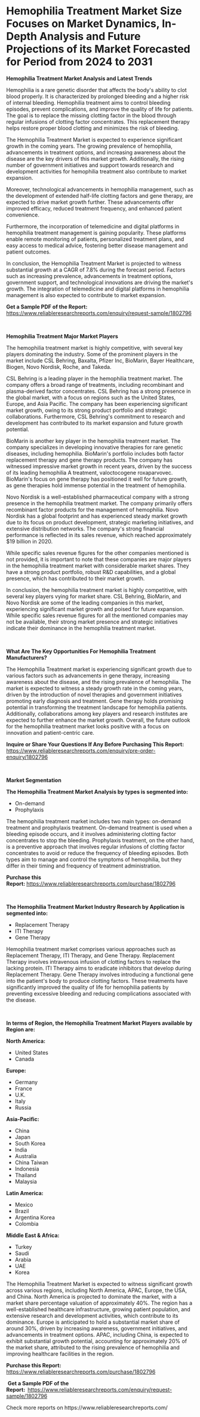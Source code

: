 <p><h1>Hemophilia Treatment Market Size Focuses on Market Dynamics, In-Depth Analysis and Future Projections of its Market Forecasted for Period from 2024 to 2031</h1></p><p><strong>Hemophilia Treatment Market Analysis and Latest Trends</strong></p>
<p><p>Hemophilia is a rare genetic disorder that affects the body's ability to clot blood properly. It is characterized by prolonged bleeding and a higher risk of internal bleeding. Hemophilia treatment aims to control bleeding episodes, prevent complications, and improve the quality of life for patients. The goal is to replace the missing clotting factor in the blood through regular infusions of clotting factor concentrates. This replacement therapy helps restore proper blood clotting and minimizes the risk of bleeding.</p><p>The Hemophilia Treatment Market is expected to experience significant growth in the coming years. The growing prevalence of hemophilia, advancements in treatment options, and increasing awareness about the disease are the key drivers of this market growth. Additionally, the rising number of government initiatives and support towards research and development activities for hemophilia treatment also contribute to market expansion.</p><p>Moreover, technological advancements in hemophilia management, such as the development of extended half-life clotting factors and gene therapy, are expected to drive market growth further. These advancements offer improved efficacy, reduced treatment frequency, and enhanced patient convenience.</p><p>Furthermore, the incorporation of telemedicine and digital platforms in hemophilia treatment management is gaining popularity. These platforms enable remote monitoring of patients, personalized treatment plans, and easy access to medical advice, fostering better disease management and patient outcomes.</p><p>In conclusion, the Hemophilia Treatment Market is projected to witness substantial growth at a CAGR of 7.8% during the forecast period. Factors such as increasing prevalence, advancements in treatment options, government support, and technological innovations are driving the market's growth. The integration of telemedicine and digital platforms in hemophilia management is also expected to contribute to market expansion.</p></p>
<p><strong>Get a Sample PDF of the Report:&nbsp;</strong> <a href="https://www.reliableresearchreports.com/enquiry/request-sample/1802796">https://www.reliableresearchreports.com/enquiry/request-sample/1802796</a></p>
<p>&nbsp;</p>
<p><strong>Hemophilia Treatment Major Market Players</strong></p>
<p><p>The hemophilia treatment market is highly competitive, with several key players dominating the industry. Some of the prominent players in the market include CSL Behring, Baxalta, Pfizer Inc, BioMarin, Bayer Healthcare, Biogen, Novo Nordisk, Roche, and Takeda.</p><p>CSL Behring is a leading player in the hemophilia treatment market. The company offers a broad range of treatments, including recombinant and plasma-derived factor concentrates. CSL Behring has a strong presence in the global market, with a focus on regions such as the United States, Europe, and Asia Pacific. The company has been experiencing significant market growth, owing to its strong product portfolio and strategic collaborations. Furthermore, CSL Behring's commitment to research and development has contributed to its market expansion and future growth potential.</p><p>BioMarin is another key player in the hemophilia treatment market. The company specializes in developing innovative therapies for rare genetic diseases, including hemophilia. BioMarin's portfolio includes both factor replacement therapy and gene therapy products. The company has witnessed impressive market growth in recent years, driven by the success of its leading hemophilia A treatment, valoctocogene roxaparvovec. BioMarin's focus on gene therapy has positioned it well for future growth, as gene therapies hold immense potential in the treatment of hemophilia.</p><p>Novo Nordisk is a well-established pharmaceutical company with a strong presence in the hemophilia treatment market. The company primarily offers recombinant factor products for the management of hemophilia. Novo Nordisk has a global footprint and has experienced steady market growth due to its focus on product development, strategic marketing initiatives, and extensive distribution networks. The company's strong financial performance is reflected in its sales revenue, which reached approximately $19 billion in 2020.</p><p>While specific sales revenue figures for the other companies mentioned is not provided, it is important to note that these companies are major players in the hemophilia treatment market with considerable market shares. They have a strong product portfolio, robust R&D capabilities, and a global presence, which has contributed to their market growth.</p><p>In conclusion, the hemophilia treatment market is highly competitive, with several key players vying for market share. CSL Behring, BioMarin, and Novo Nordisk are some of the leading companies in this market, experiencing significant market growth and poised for future expansion. While specific sales revenue figures for all the mentioned companies may not be available, their strong market presence and strategic initiatives indicate their dominance in the hemophilia treatment market.</p></p>
<p>&nbsp;</p>
<p><strong>What Are The Key Opportunities For Hemophilia Treatment Manufacturers?</strong></p>
<p><p>The Hemophilia Treatment market is experiencing significant growth due to various factors such as advancements in gene therapy, increasing awareness about the disease, and the rising prevalence of hemophilia. The market is expected to witness a steady growth rate in the coming years, driven by the introduction of novel therapies and government initiatives promoting early diagnosis and treatment. Gene therapy holds promising potential in transforming the treatment landscape for hemophilia patients. Additionally, collaborations among key players and research institutes are expected to further enhance the market growth. Overall, the future outlook for the hemophilia treatment market looks positive with a focus on innovation and patient-centric care.</p></p>
<p><strong>Inquire or Share Your Questions If Any Before Purchasing This Report:</strong> <a href="https://www.reliableresearchreports.com/enquiry/pre-order-enquiry/1802796">https://www.reliableresearchreports.com/enquiry/pre-order-enquiry/1802796</a></p>
<p>&nbsp;</p>
<p><strong>Market Segmentation</strong></p>
<p><strong>The Hemophilia Treatment Market Analysis by types is segmented into:</strong></p>
<p><ul><li>On-demand</li><li>Prophylaxis</li></ul></p>
<p><p>The hemophilia treatment market includes two main types: on-demand treatment and prophylaxis treatment. On-demand treatment is used when a bleeding episode occurs, and it involves administering clotting factor concentrates to stop the bleeding. Prophylaxis treatment, on the other hand, is a preventive approach that involves regular infusions of clotting factor concentrates to avoid or reduce the frequency of bleeding episodes. Both types aim to manage and control the symptoms of hemophilia, but they differ in their timing and frequency of treatment administration.</p></p>
<p><strong>Purchase this Report:&nbsp;</strong><a href="https://www.reliableresearchreports.com/purchase/1802796">https://www.reliableresearchreports.com/purchase/1802796</a></p>
<p>&nbsp;</p>
<p><strong>The Hemophilia Treatment Market Industry Research by Application is segmented into:</strong></p>
<p><ul><li>Replacement Therapy</li><li>ITI Therapy</li><li>Gene Therapy</li></ul></p>
<p><p>Hemophilia treatment market comprises various approaches such as Replacement Therapy, ITI Therapy, and Gene Therapy. Replacement Therapy involves intravenous infusion of clotting factors to replace the lacking protein. ITI Therapy aims to eradicate inhibitors that develop during Replacement Therapy. Gene Therapy involves introducing a functional gene into the patient's body to produce clotting factors. These treatments have significantly improved the quality of life for hemophilia patients by preventing excessive bleeding and reducing complications associated with the disease.</p></p>
<p>&nbsp;</p>
<p><strong>In terms of Region, the Hemophilia Treatment Market Players available by Region are:</strong></p>
<p>
    <p> <strong> North America: </strong>
        <ul>
            <li>United States</li>
            <li>Canada</li>
        </ul>
        </p> 
    <p> <strong> Europe: </strong>
        <ul>
            <li>Germany</li>
            <li>France</li>
            <li>U.K.</li>
            <li>Italy</li>
            <li>Russia</li>
        </ul>
        </p> 
    <p> <strong> Asia-Pacific: </strong>
        <ul>
            <li>China</li>
            <li>Japan</li>
            <li>South Korea</li>
            <li>India</li>
            <li>Australia</li>
            <li>China Taiwan</li>
            <li>Indonesia</li>
            <li>Thailand</li>
            <li>Malaysia</li>
        </ul>
        </p> 
    <p> <strong> Latin America: </strong>
        <ul>
            <li>Mexico</li>
            <li>Brazil</li>
            <li>Argentina Korea</li>
            <li>Colombia</li>
        </ul>
        </p> 
    <p> <strong> Middle East & Africa: </strong>
        <ul>
            <li>Turkey</li>
            <li>Saudi</li>
            <li>Arabia</li>
            <li>UAE</li>
            <li>Korea</li>
        </ul>
    </p>
    </p>
<p><p>The Hemophilia Treatment Market is expected to witness significant growth across various regions, including North America, APAC, Europe, the USA, and China. North America is projected to dominate the market, with a market share percentage valuation of approximately 40%. The region has a well-established healthcare infrastructure, growing patient population, and extensive research and development activities, which contribute to its dominance. Europe is anticipated to hold a substantial market share of around 30%, driven by increasing awareness, government initiatives, and advancements in treatment options. APAC, including China, is expected to exhibit substantial growth potential, accounting for approximately 20% of the market share, attributed to the rising prevalence of hemophilia and improving healthcare facilities in the region.</p></p>
<p><strong>Purchase this Report: </strong><a href="https://www.reliableresearchreports.com/purchase/1802796">https://www.reliableresearchreports.com/purchase/1802796</a></p>
<p>&nbsp;<strong>Get a Sample PDF of the Report:&nbsp;&nbsp;</strong><a href="https://www.reliableresearchreports.com/enquiry/request-sample/1802796">https://www.reliableresearchreports.com/enquiry/request-sample/1802796</a></p>
<p><strong></strong></p>
<p>Check more reports on https://www.reliableresearchreports.com/</p>